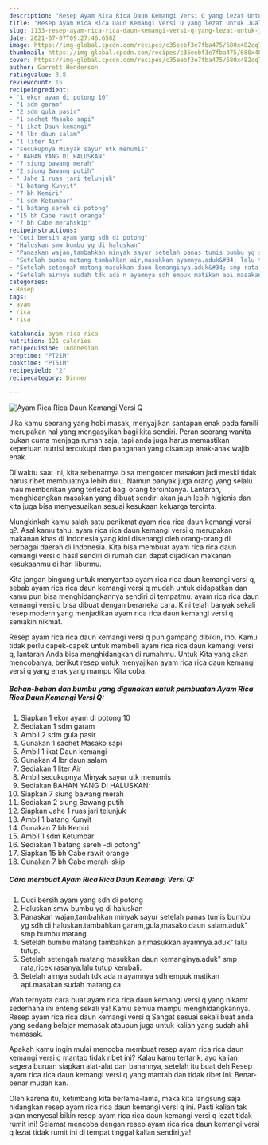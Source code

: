 ```yaml
---
description: "Resep Ayam Rica Rica Daun Kemangi Versi Q yang lezat Untuk Jualan"
title: "Resep Ayam Rica Rica Daun Kemangi Versi Q yang lezat Untuk Jualan"
slug: 1133-resep-ayam-rica-rica-daun-kemangi-versi-q-yang-lezat-untuk-jualan
date: 2021-07-07T09:27:46.658Z
image: https://img-global.cpcdn.com/recipes/c35eebf3e7fba475/680x482cq70/ayam-rica-rica-daun-kemangi-versi-q-foto-resep-utama.jpg
thumbnail: https://img-global.cpcdn.com/recipes/c35eebf3e7fba475/680x482cq70/ayam-rica-rica-daun-kemangi-versi-q-foto-resep-utama.jpg
cover: https://img-global.cpcdn.com/recipes/c35eebf3e7fba475/680x482cq70/ayam-rica-rica-daun-kemangi-versi-q-foto-resep-utama.jpg
author: Garrett Henderson
ratingvalue: 3.8
reviewcount: 15
recipeingredient:
- "1 ekor ayam di potong 10"
- "1 sdm garam"
- "2 sdm gula pasir"
- "1 sachet Masako sapi"
- "1 ikat Daun kemangi"
- "4 lbr daun salam"
- "1 liter Air"
- "secukupnya Minyak sayur utk menumis"
- " BAHAN YANG DI HALUSKAN"
- "7 siung bawang merah"
- "2 siung Bawang putih"
- " Jahe 1 ruas jari telunjuk"
- "1 batang Kunyit"
- "7 bh Kemiri"
- "1 sdm Ketumbar"
- "1 batang sereh di potong"
- "15 bh Cabe rawit orange"
- "7 bh Cabe merahskip"
recipeinstructions:
- "Cuci bersih ayam yang sdh di potong"
- "Haluskan smw bumbu yg di haluskan"
- "Panaskan wajan,tambahkan minyak sayur setelah panas tumis bumbu yg sdh di haluskan.tambahkan garam,gula,masako.daun salam.aduk&#34; smp bumbu matang."
- "Setelah bumbu matang tambahkan air,masukkan ayamnya.aduk&#34; lalu tutup."
- "Setelah setengah matang masukkan daun kemanginya.aduk&#34; smp rata,ricek rasanya.lalu tutup kembali."
- "Setelah airnya sudah tdk ada n ayamnya sdh empuk matikan api.masakan sudah matang.ca"
categories:
- Resep
tags:
- ayam
- rica
- rica

katakunci: ayam rica rica 
nutrition: 121 calories
recipecuisine: Indonesian
preptime: "PT21M"
cooktime: "PT51M"
recipeyield: "2"
recipecategory: Dinner

---
```



![Ayam Rica Rica Daun Kemangi Versi Q](https://img-global.cpcdn.com/recipes/c35eebf3e7fba475/680x482cq70/ayam-rica-rica-daun-kemangi-versi-q-foto-resep-utama.jpg)

Jika kamu seorang yang hobi masak, menyajikan santapan enak pada famili merupakan hal yang mengasyikan bagi kita sendiri. Peran seorang  wanita bukan cuma menjaga rumah saja, tapi anda juga harus memastikan keperluan nutrisi tercukupi dan panganan yang disantap anak-anak wajib enak.

Di waktu  saat ini, kita sebenarnya bisa mengorder masakan jadi meski tidak harus ribet membuatnya lebih dulu. Namun banyak juga orang yang selalu mau memberikan yang terlezat bagi orang tercintanya. Lantaran, menghidangkan masakan yang dibuat sendiri akan jauh lebih higienis dan kita juga bisa menyesuaikan sesuai kesukaan keluarga tercinta. 



Mungkinkah kamu salah satu penikmat ayam rica rica daun kemangi versi q?. Asal kamu tahu, ayam rica rica daun kemangi versi q merupakan makanan khas di Indonesia yang kini disenangi oleh orang-orang di berbagai daerah di Indonesia. Kita bisa membuat ayam rica rica daun kemangi versi q hasil sendiri di rumah dan dapat dijadikan makanan kesukaanmu di hari liburmu.

Kita jangan bingung untuk menyantap ayam rica rica daun kemangi versi q, sebab ayam rica rica daun kemangi versi q mudah untuk didapatkan dan kamu pun bisa menghidangkannya sendiri di tempatmu. ayam rica rica daun kemangi versi q bisa dibuat dengan beraneka cara. Kini telah banyak sekali resep modern yang menjadikan ayam rica rica daun kemangi versi q semakin nikmat.

Resep ayam rica rica daun kemangi versi q pun gampang dibikin, lho. Kamu tidak perlu capek-capek untuk membeli ayam rica rica daun kemangi versi q, lantaran Anda bisa menghidangkan di rumahmu. Untuk Kita yang akan mencobanya, berikut resep untuk menyajikan ayam rica rica daun kemangi versi q yang enak yang mampu Kita coba.

<!--inarticleads1-->

##### Bahan-bahan dan bumbu yang digunakan untuk pembuatan Ayam Rica Rica Daun Kemangi Versi Q:

1. Siapkan 1 ekor ayam di potong 10
1. Sediakan 1 sdm garam
1. Ambil 2 sdm gula pasir
1. Gunakan 1 sachet Masako sapi
1. Ambil 1 ikat Daun kemangi
1. Gunakan 4 lbr daun salam
1. Sediakan 1 liter Air
1. Ambil secukupnya Minyak sayur utk menumis
1. Sediakan  BAHAN YANG DI HALUSKAN:
1. Siapkan 7 siung bawang merah
1. Sediakan 2 siung Bawang putih
1. Siapkan  Jahe 1 ruas jari telunjuk
1. Ambil 1 batang Kunyit
1. Gunakan 7 bh Kemiri
1. Ambil 1 sdm Ketumbar
1. Sediakan 1 batang sereh -di potong&#34;
1. Siapkan 15 bh Cabe rawit orange
1. Gunakan 7 bh Cabe merah-skip




<!--inarticleads2-->

##### Cara membuat Ayam Rica Rica Daun Kemangi Versi Q:

1. Cuci bersih ayam yang sdh di potong
1. Haluskan smw bumbu yg di haluskan
1. Panaskan wajan,tambahkan minyak sayur setelah panas tumis bumbu yg sdh di haluskan.tambahkan garam,gula,masako.daun salam.aduk&#34; smp bumbu matang.
1. Setelah bumbu matang tambahkan air,masukkan ayamnya.aduk&#34; lalu tutup.
1. Setelah setengah matang masukkan daun kemanginya.aduk&#34; smp rata,ricek rasanya.lalu tutup kembali.
1. Setelah airnya sudah tdk ada n ayamnya sdh empuk matikan api.masakan sudah matang.ca




Wah ternyata cara buat ayam rica rica daun kemangi versi q yang nikamt sederhana ini enteng sekali ya! Kamu semua mampu menghidangkannya. Resep ayam rica rica daun kemangi versi q Sangat sesuai sekali buat anda yang sedang belajar memasak ataupun juga untuk kalian yang sudah ahli memasak.

Apakah kamu ingin mulai mencoba membuat resep ayam rica rica daun kemangi versi q mantab tidak ribet ini? Kalau kamu tertarik, ayo kalian segera buruan siapkan alat-alat dan bahannya, setelah itu buat deh Resep ayam rica rica daun kemangi versi q yang mantab dan tidak ribet ini. Benar-benar mudah kan. 

Oleh karena itu, ketimbang kita berlama-lama, maka kita langsung saja hidangkan resep ayam rica rica daun kemangi versi q ini. Pasti kalian tak akan menyesal bikin resep ayam rica rica daun kemangi versi q lezat tidak rumit ini! Selamat mencoba dengan resep ayam rica rica daun kemangi versi q lezat tidak rumit ini di tempat tinggal kalian sendiri,ya!.

